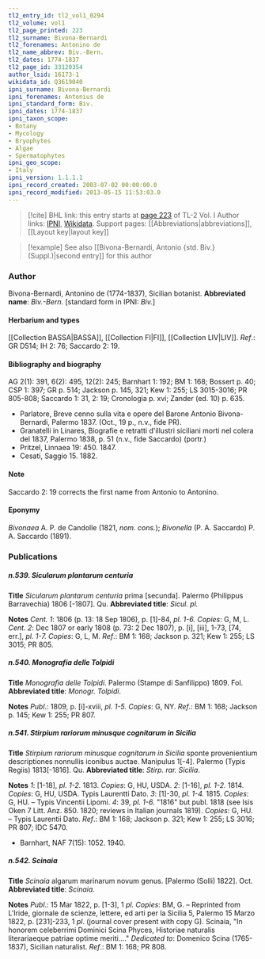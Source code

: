 ```yaml
---
tl2_entry_id: tl2_vol1_0294
tl2_volume: vol1
tl2_page_printed: 223
tl2_surname: Bivona-Bernardi
tl2_forenames: Antonino de
tl2_name_abbrev: Biv.-Bern.
tl2_dates: 1774-1837
tl2_page_id: 33120354
author_lsid: 16173-1
wikidata_id: Q3619040
ipni_surname: Bivona-Bernardi
ipni_forenames: Antonius de
ipni_standard_form: Biv.
ipni_dates: 1774-1837
ipni_taxon_scope: 
- Botany
- Mycology
- Bryophytes
- Algae
- Spermatophytes
ipni_geo_scope: 
- Italy
ipni_version: 1.1.1.1
ipni_record_created: 2003-07-02 00:00:00.0
ipni_record_modified: 2013-05-15 11:53:03.0
---
```


> [!cite] BHL link: this entry starts at [page 223](https://www.biodiversitylibrary.org/page/33120354) of TL-2 Vol. I
> Author links: [IPNI](https://www.ipni.org/a/16173-1), [Wikidata](https://www.wikidata.org/wiki/Q3619040). Support pages: [[Abbreviations|abbreviations]], [[Layout key|layout key]]

> [!example] See also [[Bivona-Bernardi, Antonio {std. Biv.} (Suppl.)|second entry]] for this author

### Author

Bivona-Bernardi, Antonino de (1774-1837), Sicilian botanist. 
**Abbreviated name**: *Biv.-Bern.* \[standard form in IPNI: *Biv.*\]

#### Herbarium and types

[[Collection BASSA|BASSA]], [[Collection FI|FI]], [[Collection LIV|LIV]].
*Ref*.: GR D514; IH 2: 76; Saccardo 2: 19.

#### Bibliography and biography

AG 2(1): 391, 6(2): 495, 12(2): 245; Barnhart 1: 192; BM 1: 168; Bossert p. 40; CSP 1: 397; GR p. 514; Jackson p. 145, 321; Kew 1: 255; LS 3015-3016; PR 805-808; Saccardo 1: 31, 2: 19; Cronologia p. xvi; Zander (ed. 10) p. 635.
- Parlatore, Breve cenno sulla vita e opere del Barone Antonio Bivona-Bernardi, Palermo 1837. (Oct., 19 p., n.v., fide PR).
- Granatelli in Linares, Biografie e retratti d'illustri siciliani morti nel colera del 1837, Palermo 1838, p. 51 (n.v., fide Saccardo) (portr.)
- Pritzel, Linnaea 19: 450. 1847.
- Cesati, Saggio 15. 1882.

#### Note

Saccardo 2: 19 corrects the first name from Antonio to Antonino.

#### Eponymy

*Bivonaea* A. P. de Candolle (1821, *nom. cons.*); *Bivonella* (P. A. Saccardo) P. A. Saccardo (1891).

### Publications

##### n.539. Sicularum plantarum centuria

**Title**
*Sicularum plantarum centuria* prima \[secunda\]. Palermo (Philippus Barravechia) 1806 \[-1807\]. Qu.
**Abbreviated title**: *Sicul. pl.*

**Notes**
*Cent. 1*: 1806 (p. 13: 18 Sep 1806), p. \[1\]-84, *pl. 1-6. Copies*: G, M, L.
*Cent. 2*: Dec 1807 or early 1808 (p. 73: 2 Dec 1807), p. \[i\], \[iii\], 1-73, \[74, err.\], *pl. 1-7.*
*Copies*: G, L, M.
*Ref*.: BM 1: 168; Jackson p. 321; Kew 1: 255; LS 3015; PR 805.

##### n.540. Monografia delle Tolpidi

**Title**
*Monografia delle Tolpidi*. Palermo (Stampe di Sanfilippo) 1809. Fol.
**Abbreviated title**: *Monogr. Tolpidi*.

**Notes**
*Publ*.: 1809, p. \[i\]-xviii, *pl. 1-5. Copies*: G, NY.
*Ref*.: BM 1: 168; Jackson p. 145; Kew 1: 255; PR 807.

##### n.541. Stirpium rariorum minusque cognitarum in Sicilia

**Title**
*Stirpium rariorum minusque cognitarum in Sicilia* sponte provenientium descriptiones nonnullis iconibus auctae. Manipulus 1\[-4\]. Palermo (Typis Regiis) 1813\[-1816\]. Qu.
**Abbreviated title**: *Stirp. rar. Sicilia*.

**Notes**
*1*: \[1-18\], *pl. 1-2.* 1813. *Copies*: G, HU, USDA.
*2*: \[1-16\], *pl. 1-2.* 1814. *Copies*: G, HU, USDA. Typis Laurentti Dato.
*3*: \[1\]-30, *pl. 1-4.* 1815. *Copies*: G, HU. – Typis Vincentii Lipomi.
*4*: 39, *pl. 1-6.* "1816" but publ. 1818 (see Isis Oken 7 Litt. Anz. 850. 1820; reviews in Italian journals 1819). *Copies*: G, HU. – Typis Laurentii Dato.
*Ref*.: BM 1: 168; Jackson p. 321; Kew 1: 255; LS 3016; PR 807; IDC 5470.
- Barnhart, NAF 7(15): 1052. 1940.

##### n.542. Scinaia

**Title**
*Scinaia* algarum marinarum novum genus. \[Palermo (Solli) 1822\]. Oct.
**Abbreviated title**: *Scinaia*.

**Notes**
*Publ*.: 15 Mar 1822, p. \[1-3\], 1 *pl. Copies*: BM, G. – Reprinted from L'Iride, giornale de scienze, lettere, ed arti per la Sicilia 5, Palermo 15 Marzo 1822, p. \[231\]-233, 1 *pl*. (journal cover present with copy G). Scinaia, "In honorem celeberrimi Dominici Scina Phyces, Historiae naturalis literariaeque patriae optime meriti...."
*Dedicated to*: Domenico Scina (1765-1837), Sicilian naturalist.
*Ref*.: BM 1: 168; PR 808.

